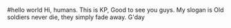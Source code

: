 #hello world
Hi, humans. This is KP, Good to see you guys. 
My slogan is Old soldiers never die, they simply fade away.
G'day
